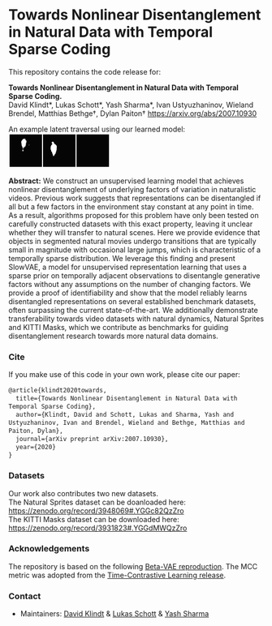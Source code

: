 # Towards Nonlinear Disentanglement in Natural Data with Temporal Sparse Coding

This repository contains the code release for:

**Towards Nonlinear Disentanglement in Natural Data with Temporal Sparse Coding.**  
David Klindt*, Lukas Schott*, Yash Sharma*, Ivan Ustyuzhaninov, Wieland Brendel, Matthias Bethge&dagger;, Dylan Paiton&dagger;
https://arxiv.org/abs/2007.10930

An example latent traversal using our learned model:
![Sample traversal](https://github.com/bethgelab/slow_disentanglement/blob/master/latent_factors.gif?raw=true)


**Abstract:** We construct an unsupervised learning model that achieves nonlinear disentanglement of underlying factors of variation in naturalistic videos. Previous work suggests that representations can be disentangled if all but a few factors in the environment stay constant at any point in time. As a result, algorithms proposed for this problem have only been tested on carefully constructed datasets with this exact property, leaving it unclear whether they will transfer to natural scenes. Here we provide evidence that objects in segmented natural movies undergo transitions that are typically small in magnitude with occasional large jumps, which is characteristic of a temporally sparse distribution. We leverage this finding and present SlowVAE, a model for unsupervised representation learning that uses a sparse prior on temporally adjacent observations to disentangle generative factors without any assumptions on the number of changing factors. We provide a proof of identifiability and show that the model reliably learns disentangled representations on several established benchmark datasets, often surpassing the current state-of-the-art. We additionally demonstrate transferability towards video datasets with natural dynamics, Natural Sprites and KITTI Masks, which we contribute as benchmarks for guiding disentanglement research towards more natural data domains.

### Cite
If you make use of this code in your own work, please cite our paper:
```
@article{klindt2020towards,
  title={Towards Nonlinear Disentanglement in Natural Data with Temporal Sparse Coding}, 
  author={Klindt, David and Schott, Lukas and Sharma, Yash and Ustyuzhaninov, Ivan and Brendel, Wieland and Bethge, Matthias and Paiton, Dylan}, 
  journal={arXiv preprint arXiv:2007.10930}, 
  year={2020} 
}
```

### Datasets
Our work also contributes two new datasets. <br/>
The Natural Sprites dataset can be doanloaded here: https://zenodo.org/record/3948069#.YGGc82QzZro <br/>
The KITTI Masks dataset can be downloaded here: https://zenodo.org/record/3931823#.YGGdMWQzZro


### Acknowledgements

The repository is based on the following [Beta-VAE reproduction](https://github.com/1Konny/Beta-VAE). The MCC metric was adopted from the [Time-Contrastive Learning release](https://github.com/hirosm/TCL).

### Contact

- Maintainers: [David Klindt](https://github.com/david-klindt) & [Lukas Schott](https://github.com/lukas-schott) & [Yash Sharma](https://github.com/ysharma1126)
